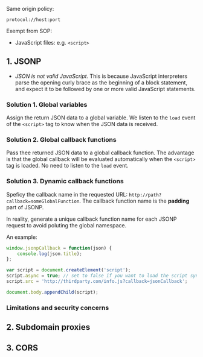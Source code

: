 Same origin policy:

```
protocol://host:port
```

Exempt from SOP:

- JavaScript files: e.g. `<script>`

## 1. JSONP

- *JSON is not valid JavaScript.* This is because JavaScript interpreters parse the opening curly brace as the beginning of a block statement, and expect it to be followed by one or more valid JavaScript statements.

### Solution 1. Global variables

Assign the return JSON data to a global variable. We listen to the `load` event of the `<script>` tag to know when the JSON data is received.

### Solution 2. Global callback functions

Pass thee returned JSON data to a global callback function. The advantage is that the global callback will be evaluated automatically when the `<script>` tag is loaded. No need to listen to the `load` event.

### Solution 3. Dynamic callback functions

Speficy the callback name in the requested URL: `http://path?callback=someGlobalFunction`. The callback function name is the **padding** part of JSONP.

In reality, generate a unique callback function name for each JSONP request to avoid poluting the global namespace.

An example:

```js
window.jsonpCallback = function(json) {
	console.log(json.title);
};

var script = document.createElement('script');
script.async = true; // set to false if you want to load the script synchronously
script.src = 'http://thirdparty.com/info.js?callback=jsonCallback';

document.body.appendChild(script);
```

### Limitations and security concerns


## 2. Subdomain proxies

## 3. CORS
